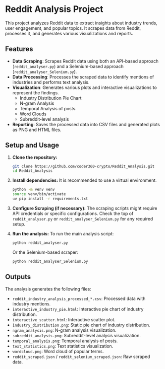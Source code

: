 # Reddit Analysis Project

This project analyzes Reddit data to extract insights about industry trends, user engagement, and popular topics. It scrapes data from Reddit, processes it, and generates various visualizations and reports.

## Features

*   **Data Scraping**: Scrapes Reddit data using both an API-based approach (`reddit_analyser.py`) and a Selenium-based approach (`reddit_analyser_Selenium.py`).
*   **Data Processing**: Processes the scraped data to identify mentions of industries and performs text analysis.
*   **Visualization**: Generates various plots and interactive visualizations to represent the findings.
    *   Industry Distribution Pie Chart
    *   N-gram Analysis
    *   Temporal Analysis of posts
    *   Word Clouds
    *   Subreddit-level analysis
*   **Reporting**: Saves the processed data into CSV files and generated plots as PNG and HTML files.

## Setup and Usage

1.  **Clone the repository:**
    ```bash
    git clone https://github.com/coder360-crypto/Reddit_Analysis.git
    cd Reddit_Analysis
    ```

2.  **Install dependencies:**
    It is recommended to use a virtual environment.
    ```bash
    python -m venv venv
    source venv/bin/activate
    uv pip install -r requirements.txt
    ```

3.  **Configure Scraping (if necessary):**
    The scraping scripts might require API credentials or specific configurations. Check the top of `reddit_analyser.py` or `reddit_analyser_Selenium.py` for any required setup.

4.  **Run the analysis:**
    To run the main analysis script:
    ```bash
    python reddit_analyser.py
    ```
    Or the Selenium-based scraper:
    ```bash
    python reddit_analyser_Selenium.py
    ```

## Outputs

The analysis generates the following files:

*   `reddit_industry_analysis_processed_*.csv`: Processed data with industry mentions.
*   `interactive_industry_pie.html`: Interactive pie chart of industry distribution.
*   `interactive_scatter.html`: Interactive scatter plot.
*   `industry_distribution.png`: Static pie chart of industry distribution.
*   `ngram_analysis.png`: N-gram analysis visualization.
*   `subreddit_analysis.png`: Subreddit-level analysis visualization.
*   `temporal_analysis.png`: Temporal analysis of posts.
*   `text_statistics.png`: Text statistics visualization.
*   `wordcloud.png`: Word cloud of popular terms.
*   `reddit_scraped.json` / `reddit_selenium_scraped.json`: Raw scraped data.
